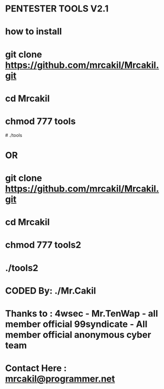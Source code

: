 # PENTESTER TOOLS V2.1
# how to install
# git clone https://github.com/mrcakil/Mrcakil.git
# cd Mrcakil
# chmod 777 tools
# ./tools
# OR
# git clone https://github.com/mrcakil/Mrcakil.git
# cd Mrcakil
# chmod 777 tools2
# ./tools2

# CODED By: ./Mr.Cakil
# Thanks to : 4wsec - Mr.TenWap - all member official 99syndicate - All member official anonymous cyber team
# Contact Here : mrcakil@programmer.net
